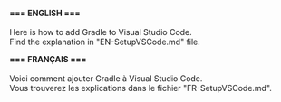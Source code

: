 **=== ENGLISH ===**<br/><br/>Here is how to add Gradle to Visual Studio Code.<br/>Find the explanation in "EN-SetupVSCode.md" file.

**=== FRANÇAIS ===**<br/><br/>Voici comment ajouter Gradle à Visual Studio Code.<br/>Vous trouverez les explications dans le fichier "FR-SetupVSCode.md".
